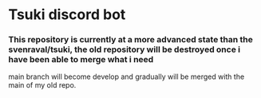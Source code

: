# Tsuki discord bot


### This repository is currently at a more advanced state than the svenraval/tsuki, the old repository will be destroyed once i have been able to merge what i need
main branch will become develop and gradually will be merged with the main of my old repo.
